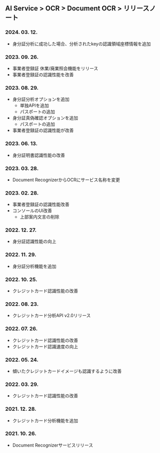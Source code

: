 ## AI Service > OCR > Document OCR > リリースノート

### 2024. 03. 12.
* 身分証分析に成功した場合、分析されたkeyの認識領域座標情報を追加

### 2023. 09. 26.
* 事業者登録証 休業/廃業照会機能をリリース
* 事業者登録証の認識性能を改善

### 2023. 08. 29.
* 身分証分析オプションを追加
    * 単独APIを追加
    * パスポートの追加
* 身分証真偽確認オプションを追加
    * パスポートの追加
* 事業者登録証の認識性能が改善

### 2023. 06. 13.
* 身分証明書認識性能の改善

### 2023. 03. 28.
* Document RecognizerからOCRにサービス名称を変更

### 2023. 02. 28.
* 事業者登録証の認識性能改善
* コンソールのUI改善
    * 上部案内文言の削除

### 2022. 12. 27.
* 身分証認識性能の向上

### 2022. 11. 29.
* 身分証分析機能を追加

### 2022. 10. 25.
* クレジットカード認識性能の改善

### 2022. 08. 23.
* クレジットカード分析API v2.0リリース

### 2022. 07. 26.
* クレジットカード認識性能の改善
* クレジットカード認識速度の向上

### 2022. 05. 24.
* 傾いたクレジットカードイメージも認識するように改善

### 2022. 03. 29.
* クレジットカード認識性能の改善

### 2021. 12. 28.
* クレジットカード分析機能を追加

### 2021. 10. 26.
* Document Recognizerサービスリリース
